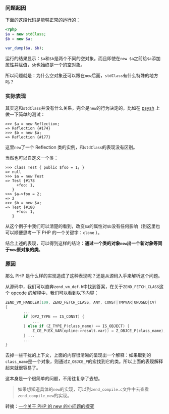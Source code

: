 ### 问题起因
下面的这段代码是能够正常的运行的：

```php
<?php
$a = new stdClass;
$b = new $a;

var_dump($a, $b);
```

运行的结果显示：`$a`和`$b`是两个不同的空对象。而且即使在`new $a`之前给`$a`添加属性并赋值，`$b`也始终是一个的空对象。

所以问题就是：为什么空对象还可以跟在`new`后面，`stdClass`有什么特殊的地方吗？

### 实际表现
其实这和`stdClass`并没有什么关系，完全是`new`的行为决定的，比如在 [psysh](http://psysh.org/) 上做一下简单的测试：

```shell
>>> $a = new Reflection;
=> Reflection {#174}
>>> $b = new $a;
=> Reflection {#177}
```

这里`new`了一个 Reflection 类的实例，和`stdClass`的表现没有区别。

当然也可以自定义一个类：

```shell
>>> class Test { public $foo = 1; }
=> null
>>> $a = new Test
=> Test {#178
     +foo: 1,
   }
>>> $a->foo = 2;
=> 2
>>> $b = new $a;
=> Test {#180
     +foo: 1,
   }
```

从这个例子中我们可以清楚的看到，改变`$a`的属性对`$b`没有任何影响（到这里也可以顺便思考一下 PHP 的一个关键字：`clone` ）。

结合上述的表现，可以得到这样的结论：**通过一个类的对象`new`出一个新对象等同于`new`原对象的类**。

### 原因
那么 PHP 是什么样的实现造成了这种表现呢？还是从源码入手来解析这个问题。

从源码中，我们可以直奔`zend_vm_def.h`中找到答案，在关于`ZEND_FETCH_CLASS`这个 opcode 的解释中，我们可以看到以下内容：

```c
ZEND_VM_HANDLER(109, ZEND_FETCH_CLASS, ANY, CONST|TMPVAR|UNUSED|CV)
{
        ...
        if (OP2_TYPE == IS_CONST) {
            ...
        } else if (Z_TYPE_P(class_name) == IS_OBJECT) {
            Z_CE_P(EX_VAR(opline->result.var)) = Z_OBJCE_P(class_name);
        } ...
        ...
}
```

去掉一些干扰的上下文，上面的内容很清晰的呈现出一个解释：如果取到的`class_name`是一个对象，则通过`Z_OBJCE_P`的宏找到它的类。所以上面的表现解释起来就很容易了。

这本身是一个很简单的问题，不用往复杂了去想。

> 如果想知道具体的`new`的实现，可以到`zend_compile.c`文件中去查看`zend_compile_new`的实现。

转摘：[一个关于 PHP 的 new 的小问题的探究](http://0x1.im/blog/php/an-issue-of-php-new.html)

